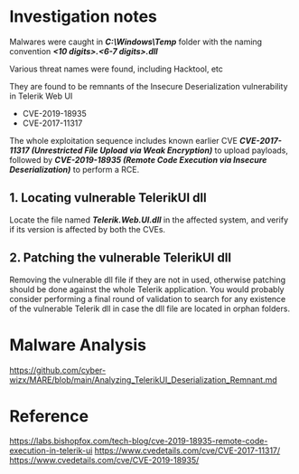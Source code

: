 # Investigation notes
Malwares were caught in **_C:\Windows\Temp_** folder with the naming convention **_<10 digits>.<6-7 digits>.dll_**

Various threat names were found, including Hacktool, etc

They are found to be remnants of the Insecure Deserialization vulnerability in Telerik Web UI
- CVE-2019-18935
- CVE-2017-11317

The whole exploitation sequence includes known earlier CVE **_CVE-2017-11317 (Unrestricted File Upload via Weak Encryption)_** to upload payloads, followed by **_CVE-2019-18935 (Remote Code Execution via Insecure Deserialization)_** to perform a RCE.

## 1. Locating vulnerable TelerikUI dll
Locate the file named **_Telerik.Web.UI.dll_** in the affected system, and verify if its version is affected by both the CVEs.

## 2. Patching the vulnerable TelerikUI dll
Removing the vulnerable dll file if they are not in used, otherwise patching should be done against the whole Telerik application. You would probably consider performing a final round of validation to search for any existence of the vulnerable Telerik dll in case the dll file are located in orphan folders.

# Malware Analysis
https://github.com/cyber-wizx/MARE/blob/main/Analyzing_TelerikUI_Deserialization_Remnant.md

# Reference
https://labs.bishopfox.com/tech-blog/cve-2019-18935-remote-code-execution-in-telerik-ui
https://www.cvedetails.com/cve/CVE-2017-11317/
https://www.cvedetails.com/cve/CVE-2019-18935/
